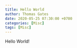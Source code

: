 ```yaml
---
title: Hello World
author: Thomas Gates
date: 2020-05-25 07:30:00 +0700
categories: [Misc]
tags: [Misc]
---
```


Hello World!